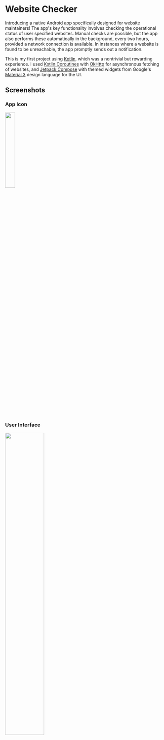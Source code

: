# Website Checker

Introducing a native Android app specifically designed for website maintainers! The
app's key functionality involves checking the operational status of user specified
websites. Manual checks are possible, but the app also performs these automatically
in the background, every two hours, provided a network connection is available. In
instances where a website is found to be unreachable, the app promptly sends out a
notification.

This is my first project using [Kotlin](https://kotlinlang.org/), which was a
nontrivial but rewarding experience. I used
[Kotlin Coroutines](https://kotlinlang.org/docs/coroutines-overview.html) with
[OkHttp](https://square.github.io/okhttp/) for asynchronous fetching of websites,
and [Jetpack Compose](https://developer.android.com/jetpack/compose) with themed
widgets from Google's [Material 3](https://m3.material.io/) design language for the
UI.

## Screenshots

### App Icon

<img src="https://github.com/KenanHanke/website-checker/assets/110426806/40562d32-264d-4797-bd5f-cb3b8cca7e1a" width=25%>

### User Interface

<img src="https://github.com/KenanHanke/website-checker/assets/110426806/356f9074-548f-49b9-9bf9-1cf79a6bd9b9" width=50%>
